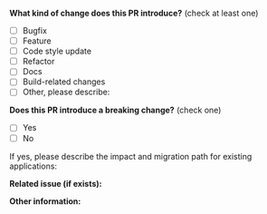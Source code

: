 <!-- PULL REQUEST TEMPLATE -->
<!-- (Update "[ ]" to "[x]" to check a box) -->

**What kind of change does this PR introduce?** (check at least one)

-   [ ] Bugfix
-   [ ] Feature
-   [ ] Code style update
-   [ ] Refactor
-   [ ] Docs
-   [ ] Build-related changes
-   [ ] Other, please describe:

**Does this PR introduce a breaking change?** (check one)

-   [ ] Yes
-   [ ] No

If yes, please describe the impact and migration path for existing applications:

**Related issue (if exists):**

**Other information:**
